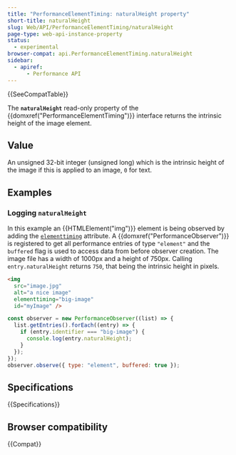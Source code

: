 ```yaml
---
title: "PerformanceElementTiming: naturalHeight property"
short-title: naturalHeight
slug: Web/API/PerformanceElementTiming/naturalHeight
page-type: web-api-instance-property
status:
  - experimental
browser-compat: api.PerformanceElementTiming.naturalHeight
sidebar:
  - apiref:
      - Performance API
---
```


{{SeeCompatTable}}

The **`naturalHeight`** read-only property of the {{domxref("PerformanceElementTiming")}} interface returns the intrinsic height of the image element.

## Value

An unsigned 32-bit integer (unsigned long) which is the intrinsic height of the image if this is applied to an image, `0` for text.

## Examples

### Logging `naturalHeight`

In this example an {{HTMLElement("img")}} element is being observed by adding the [`elementtiming`](/en-US/docs/Web/HTML/Reference/Attributes/elementtiming) attribute. A {{domxref("PerformanceObserver")}} is registered to get all performance entries of type `"element"` and the `buffered` flag is used to access data from before observer creation. The image file has a width of 1000px and a height of 750px. Calling `entry.naturalHeight` returns `750`, that being the intrinsic height in pixels.

```html
<img
  src="image.jpg"
  alt="a nice image"
  elementtiming="big-image"
  id="myImage" />
```

```js
const observer = new PerformanceObserver((list) => {
  list.getEntries().forEach((entry) => {
    if (entry.identifier === "big-image") {
      console.log(entry.naturalHeight);
    }
  });
});
observer.observe({ type: "element", buffered: true });
```

## Specifications

{{Specifications}}

## Browser compatibility

{{Compat}}
